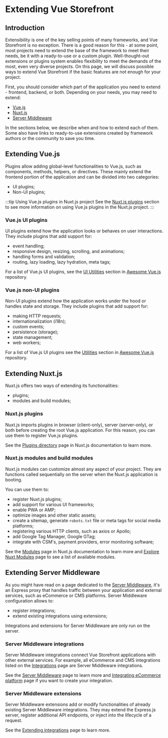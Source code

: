 # Extending Vue Storefront

## Introduction

Extensibility is one of the key selling points of many frameworks, and Vue Storefront is no exception. There is a good reason for this - at some point, most projects need to extend the base of the framework to meet their needs, be it with a ready-to-use or a custom plugin. Well-thought-out extensions or plugins system enables flexibility to meet the demands of the most, even very diverse projects. On this page, we will discuss possible ways to extend Vue Storefront if the basic features are not enough for your project.

First, you should consider which part of the application you need to extend - frontend, backend, or both. Depending on your needs, you may need to extend:

- [Vue.js](#extending-vue-js)
- [Nuxt.js](#extending-nuxt-js)
- [Server Middleware](#extending-server-middleware)

In the sections below, we describe when and how to extend each of them. Some also have links to ready-to-use extensions created by framework authors or the community to save you time.

## Extending Vue.js

Plugins allow adding global-level functionalities to Vue.js, such as components, methods, helpers, or directives. These mainly extend the frontend portion of the application and can be divided into two categories:

- UI plugins;
- Non-UI plugins;

:::tip Using Vue.js plugins in Nuxt.js project
See the [Nuxt.js plugins](#nuxt-js-plugins) section to see more information on using Vue.js plugins in the Nuxt.js project. 
:::

### Vue.js UI plugins

UI plugins extend how the application looks or behaves on user interactions. They include plugins that add support for:

- event handling;
- responsive design, resizing, scrolling, and animations;
- handling forms and validation;
- routing, lazy loading, lazy hydration, meta tags;

For a list of Vue.js UI plugins, see the [UI Utilities](https://github.com/vuejs/awesome-vue#ui-utilities) section in [Awesome Vue.js](https://github.com/vuejs/awesome-vue) repository.

### Vue.js non-UI plugins

Non-UI plugins extend how the application works under the hood or handles state and storage. They include plugins that add support for:

- making HTTP requests;
- internationalization (i18n);
- custom events;
- persistence (storage);
- state management;
- web workers;

For a list of Vue.js UI plugins see the [Utilities](https://github.com/vuejs/awesome-vue#utilities) section in [Awesome Vue.js](https://github.com/vuejs/awesome-vue) repository.

## Extending Nuxt.js

Nuxt.js offers two ways of extending its functionalities:

- plugins;
- modules and build modules;

### Nuxt.js plugins

Nuxt.js imports plugins in browser (client-only), server (server-only), or both before creating the root Vue.js application. For this reason, you can use them to register Vue.js plugins.

See the [Plugins directory](https://nuxtjs.org/docs/2.x/directory-structure/plugins) page in Nuxt.js documentation to learn more.

### Nuxt.js modules and build modules

Nuxt.js modules can customize almost any aspect of your project. They are functions called sequentially on the server when the Nuxt.js application is booting.

You can use them to:
- register Nuxt.js plugins;
- add support for various UI frameworks;
- enable PWA or AMP;
- optimize images and other static assets;
- create a sitemap, generate `robots.txt` file or meta tags for social media platforms;
- registering various HTTP clients, such as axios or Apollo;
- add Google Tag Manager, Google GTag;
- integrate with CSM's, payment providers, error monitoring software;

See the [Modules](https://nuxtjs.org/docs/2.x/directory-structure/modules) page in Nuxt.js documentation to learn more and [Explore Nuxt Modules](https://modules.nuxtjs.org/) page to see a list of available modules.

## Extending Server Middleware

As you might have read on a page dedicated to the [Server Middleware](/advanced/server-middleware.html), it's an Express proxy that handles traffic between your application and external services, such as eCommerce or CMS platforms. Server Middleware configuration allows to:

- register integrations;
- extend existing integrations using extensions;

Integrations and extensions for Server Middleware are only run on the server.

### Server Middleware integrations

Server Middleware integrations connect Vue Storefront applications with other external services. For example, all eCommerce and CMS integrations listed on the [Integrations](/integrations/) page are Server Middleware integrations.

See the [Server Middleware](/advanced/server-middleware.html) page to learn more and [Integrating eCommerce platform](/integrate/integration-guide.html) page if you want to create your integration.

### Server Middleware extensions

Server Middleware extensions add or modify functionalities of already existing Server Middleware integrations. They may extend the Express.js server, register additional API endpoints, or inject into the lifecycle of a request.

See the [Extending integrations](/integrate/integration-guide.html) page to learn more.
